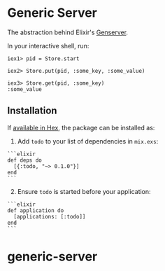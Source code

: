 # Generic Server

The abstraction behind Elixir's [Genserver](https://hexdocs.pm/elixir/GenServer.html).

In your interactive shell, run:

```
iex1> pid = Store.start

iex2> Store.put(pid, :some_key, :some_value)

iex3> Store.get(pid, :some_key)
:some_value
```

## Installation

If [available in Hex](https://hex.pm/docs/publish), the package can be installed as:

  1. Add `todo` to your list of dependencies in `mix.exs`:

    ```elixir
    def deps do
      [{:todo, "~> 0.1.0"}]
    end
    ```

  2. Ensure `todo` is started before your application:

    ```elixir
    def application do
      [applications: [:todo]]
    end
    ```

# generic-server
